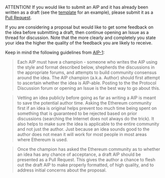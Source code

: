 
ATTENTION! If you would like to submit an AIP and it has already been written as a draft (see the [template](https://github.com/ethereum/AIPs/blob/master/eip-X.md) for an example), please submit it as a [Pull Request](https://github.com/ethereum/AIPs/pulls).

If you are considering a proposal but would like to get some feedback on the idea before submitting a draft, then continue opening an Issue as a thread for discussion.  Note that the more clearly and completely you state your idea the higher the quality of the feedback you are likely to receive.

Keep in mind the following guidelines from [AIP-1](https://github.com/arrayio/AIPs/blob/master/AIPS/AIP-1.md):

> Each AIP must have a champion - someone who writes the AIP using the style and format described below, shepherds the discussions in the appropriate forums, and attempts to build community consensus around the idea. The AIP champion (a.k.a. Author) should first attempt to ascertain whether the idea is AIP-able. Posting to the the Protocol Discussion forum or opening an Issue is the best way to go about this.

> Vetting an idea publicly before going as far as writing a AIP is meant to save the potential author time. Asking the Ethereum community first if an idea is original helps prevent too much time being spent on something that is guaranteed to be rejected based on prior discussions (searching the Internet does not always do the trick). It also helps to make sure the idea is applicable to the entire community and not just the author. Just because an idea sounds good to the author does not mean it will work for most people in most areas where Ethereum is used.

> Once the champion has asked the Ethereum community as to whether an idea has any chance of acceptance, a draft AIP should be presented as a Pull Request. This gives the author a chance to flesh out the draft AIP to make properly formatted, of high quality, and to address initial concerns about the proposal.